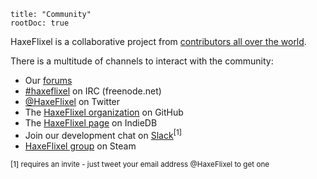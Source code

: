 ```
title: "Community"
rootDoc: true
```

HaxeFlixel is a collaborative project from [contributors all over the world](https://github.com/HaxeFlixel/flixel/graphs/contributors).

There is a multitude of channels to interact with the community:

- Our [forums](http://forum.haxeflixel.com/)
- [#haxeflixel](http://webchat.freenode.net/?channels=%23haxeflixel&uio=d4) on IRC (freenode.net)
- [@HaxeFlixel](https://twitter.com/HaxeFlixel) on Twitter
- The [HaxeFlixel organization](http://github.com/haxeflixel) on GitHub
- The [HaxeFlixel page](http://www.indiedb.com/engines/haxeflixel) on IndieDB
- Join our development chat on [Slack](https://haxeflixel.slack.com/)<sup>[1]</sup>
- [HaxeFlixel group](http://steamcommunity.com/groups/haxeflixel) on Steam



<sup>[1] requires an invite - just tweet your email address @HaxeFlixel to get one</sup>
